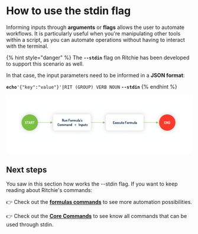 # How to use the stdin flag

Informing inputs through **arguments** or **flags** allows the user to automate workflows. It is particularly useful when you're manipulating other tools within a script, as you can automate operations without having to interact with the terminal. 

{% hint style="danger" %}
The **`--stdin`** flag on Ritchie has been developed to support this scenario as well.  
  
In that case, the input parameters need to be informed in a **JSON format**:

**`echo`**`'{"key":"value"}'`**`|`**`RIT (GROUP) VERB NOUN` **`--stdin`**
{% endhint %}

![Executing a formula on Ritchie with STDIN](../../../.gitbook/assets/screen-shot-2020-08-27-at-15.22.10.png)

## Next steps

You saw in this section how works the --stdin flag. If you want to keep reading about Ritchie's commands:

👉 Check out the [**formulas commands**](formulas-commands.md) to see more automation possibilities.  

👉 Check out the [**Core Commands**](core-commands.md) to see know all commands that can be used through stdin. 

